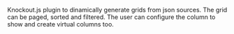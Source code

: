 Knockout.js plugin to dinamically generate grids from json sources.
The grid can be paged, sorted and filtered.
The user can configure the column to show and create virtual columns too.

